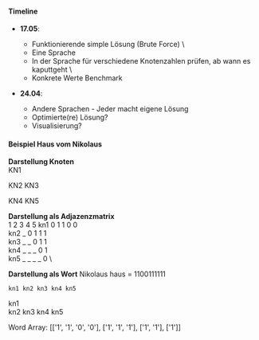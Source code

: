#### Timeline

- **17.05**: 
  - Funktionierende simple Lösung (Brute Force) \
  - Eine Sprache
  - In der Sprache für verschiedene Knotenzahlen prüfen, ab wann es kaputtgeht \
  - Konkrete Werte Benchmark


- **24.04**:
  - Andere Sprachen - Jeder macht eigene Lösung
  - Optimierte(re) Lösung?
  - Visualisierung?

  
#### Beispiel Haus vom Nikolaus

**Darstellung Knoten** \
       KN1


KN2           KN3




KN4           KN5


**Darstellung als Adjazenzmatrix** \
    1 2 3 4 5
kn1 0 1 1 0 0 \
kn2 _ 0 1 1 1 \
kn3 _ _ 0 1 1 \
kn4 _ _ _ 0 1 \
kn5 _ _ _ _ 0 \

**Darstellung als Wort**
Nikolaus haus = 1100111111

    kn1 kn2 kn3 kn4 kn5
kn1  
kn2
kn3
kn4
kn5

Word Array:
[['1', '1', '0', '0'], ['1', '1', '1'], ['1', '1'], ['1']]